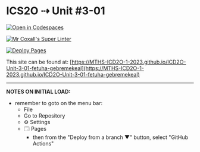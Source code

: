 # ICS2O ⇢ Unit #3-01

[![Open in Codespaces](https://classroom.github.com/assets/launch-codespace-7f7980b617ed060a017424585567c406b6ee15c891e84e1186181d67ecf80aa0.svg)](https://classroom.github.com/open-in-codespaces?assignment_repo_id=14511074)

[![Mr Coxall's Super Linter](https://github.com/MTHS-ICD2O-1-2023/ICD2O-Unit-3-01-fetuha-gebremekeal/workflows/Mr%20Coxall's%20Super%20Linter/badge.svg)](https://github.com/MTHS-ICD2O-1-2023/ICD2O-Unit-3-01-fetuha-gebremekeal/actions)

[![Deploy Pages](https://github.com/MTHS-ICD2O-1-2023/ICD2O-Unit-3-01-fetuha-gebremekeal/workflows/Deploy%20Pages/badge.svg)](https://github.com/MTHS-ICD2O-1-2023/ICD2O-Unit-3-01-fetuha-gebremekeal/actions)

This site can be found at: [https://MTHS-ICD2O-1-2023.github.io/ICD2O-Unit-3-01-fetuha-gebremekeal](https://MTHS-ICD2O-1-2023.github.io/ICD2O-Unit-3-01-fetuha-gebremekeal)

---

**NOTES ON INITIAL LOAD:**
- remember to goto on the menu bar:
  - File
  - Go to Repository
  - ⚙ Settings
  - 🗔 Pages
    - then from the "Deploy from a branch ▼" button, select "GitHub Actions"
